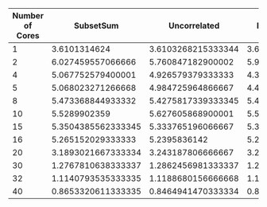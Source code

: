 |Number of Cores|SubsetSum         |Uncorrelated      |InverseCorrelated |StronglyCorrelated|SpannerStronglyCorrelated|
|---------------|------------------|------------------|------------------|------------------|-------------------------|
|1              |3.6101314624      |3.6103268215333344|3.6068641574333338|3.6089190251333347|3.6064235985666664       |
|2              |6.027459557066666 |5.760847182900002 |5.9699079760333325|5.908148132433332 |5.929629989833334        |
|4              |5.067752579400001 |4.926579379333333 |4.368814722566667 |5.103366470199999 |4.780516838233335        |
|5              |5.068023271266668 |4.984725964866667 |4.4317684013      |4.964326937333334 |4.757013716900001        |
|8              |5.473368844933332 |5.4275817339333345|5.484322801633336 |5.533237626200001 |5.380185378533335        |
|10             |5.5289902359      |5.627605868900001 |5.530258639833334 |5.665236979200001 |5.625572819199999        |
|15             |5.3504385562333345|5.333765196066667 |5.358765168466669 |5.531289225933333 |5.376072370166667        |
|16             |5.265152029333333 |5.2395836142      |5.2456235679333325|5.377703636533335 |5.354844500366668        |
|20             |3.1893021667333334|3.243187806666667 |3.2275817141666665|3.2035986781666663|3.094338303666667        |
|30             |1.2767810638333337|1.2862456981333337|1.2649841176666665|1.2244934631666669|1.247691350866667        |
|32             |1.1140793535333335|1.1188680156666668|1.1457083569      |1.1213013254333333|1.0806608616             |
|40             |0.8653320611333335|0.8464941470333334|0.8472919116      |0.8307882284333332|0.7987232387333333       |
